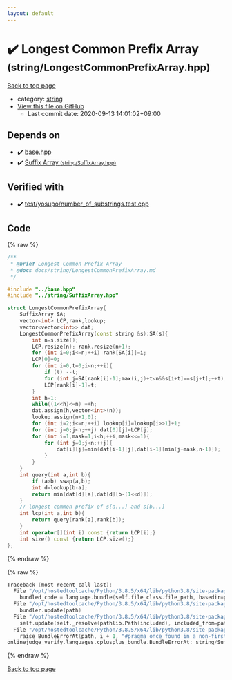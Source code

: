 ```yaml
---
layout: default
---
```


<!-- mathjax config similar to math.stackexchange -->
<script type="text/javascript" async
  src="https://cdnjs.cloudflare.com/ajax/libs/mathjax/2.7.5/MathJax.js?config=TeX-MML-AM_CHTML">
</script>
<script type="text/x-mathjax-config">
  MathJax.Hub.Config({
    TeX: { equationNumbers: { autoNumber: "AMS" }},
    tex2jax: {
      inlineMath: [ ['$','$'] ],
      processEscapes: true
    },
    "HTML-CSS": { matchFontHeight: false },
    displayAlign: "left",
    displayIndent: "2em"
  });
</script>

<script type="text/javascript" src="https://cdnjs.cloudflare.com/ajax/libs/jquery/3.4.1/jquery.min.js"></script>
<script src="https://cdn.jsdelivr.net/npm/jquery-balloon-js@1.1.2/jquery.balloon.min.js" integrity="sha256-ZEYs9VrgAeNuPvs15E39OsyOJaIkXEEt10fzxJ20+2I=" crossorigin="anonymous"></script>
<script type="text/javascript" src="../../assets/js/copy-button.js"></script>
<link rel="stylesheet" href="../../assets/css/copy-button.css" />


# :heavy_check_mark: Longest Common Prefix Array <small>(string/LongestCommonPrefixArray.hpp)</small>

<a href="../../index.html">Back to top page</a>

* category: <a href="../../index.html#b45cffe084dd3d20d928bee85e7b0f21">string</a>
* <a href="{{ site.github.repository_url }}/blob/master/string/LongestCommonPrefixArray.hpp">View this file on GitHub</a>
    - Last commit date: 2020-09-13 14:01:02+09:00




## Depends on

* :heavy_check_mark: <a href="../base.hpp.html">base.hpp</a>
* :heavy_check_mark: <a href="SuffixArray.hpp.html">Suffix Array <small>(string/SuffixArray.hpp)</small></a>


## Verified with

* :heavy_check_mark: <a href="../../verify/test/yosupo/number_of_substrings.test.cpp.html">test/yosupo/number_of_substrings.test.cpp</a>


## Code

<a id="unbundled"></a>
{% raw %}
```cpp
/**
 * @brief Longest Common Prefix Array
 * @docs docs/string/LongestCommonPrefixArray.md
 */

#include "../base.hpp"
#include "../string/SuffixArray.hpp"

struct LongestCommonPrefixArray{
    SuffixArray SA;
    vector<int> LCP,rank,lookup;
    vector<vector<int>> dat;
    LongestCommonPrefixArray(const string &s):SA(s){
        int n=s.size();
        LCP.resize(n); rank.resize(n+1);
        for (int i=0;i<=n;++i) rank[SA[i]]=i;
        LCP[0]=0;
        for (int i=0,t=0;i<n;++i){
            if (t) --t;
            for (int j=SA[rank[i]-1];max(i,j)+t<n&&s[i+t]==s[j+t];++t);
            LCP[rank[i]-1]=t;
        }
        int h=1;
        while((1<<h)<=n) ++h;
        dat.assign(h,vector<int>(n));
        lookup.assign(n+1,0);
        for (int i=2;i<=n;++i) lookup[i]=lookup[i>>1]+1;
        for (int j=0;j<n;++j) dat[0][j]=LCP[j];
        for (int i=1,mask=1;i<h;++i,mask<<=1){
            for (int j=0;j<n;++j){
                dat[i][j]=min(dat[i-1][j],dat[i-1][min(j+mask,n-1)]);
            }
        }
    }
    int query(int a,int b){
        if (a>b) swap(a,b);
        int d=lookup[b-a];
        return min(dat[d][a],dat[d][b-(1<<d)]);
    }
    // longest common prefix of s[a...] and s[b...]
    int lcp(int a,int b){
        return query(rank[a],rank[b]);
    }
    int operator[](int i) const {return LCP[i];}
    int size() const {return LCP.size();}
};
```
{% endraw %}

<a id="bundled"></a>
{% raw %}
```cpp
Traceback (most recent call last):
  File "/opt/hostedtoolcache/Python/3.8.5/x64/lib/python3.8/site-packages/onlinejudge_verify/docs.py", line 349, in write_contents
    bundled_code = language.bundle(self.file_class.file_path, basedir=pathlib.Path.cwd())
  File "/opt/hostedtoolcache/Python/3.8.5/x64/lib/python3.8/site-packages/onlinejudge_verify/languages/cplusplus.py", line 185, in bundle
    bundler.update(path)
  File "/opt/hostedtoolcache/Python/3.8.5/x64/lib/python3.8/site-packages/onlinejudge_verify/languages/cplusplus_bundle.py", line 399, in update
    self.update(self._resolve(pathlib.Path(included), included_from=path))
  File "/opt/hostedtoolcache/Python/3.8.5/x64/lib/python3.8/site-packages/onlinejudge_verify/languages/cplusplus_bundle.py", line 310, in update
    raise BundleErrorAt(path, i + 1, "#pragma once found in a non-first line")
onlinejudge_verify.languages.cplusplus_bundle.BundleErrorAt: string/SuffixArray.hpp: line 6: #pragma once found in a non-first line

```
{% endraw %}

<a href="../../index.html">Back to top page</a>

